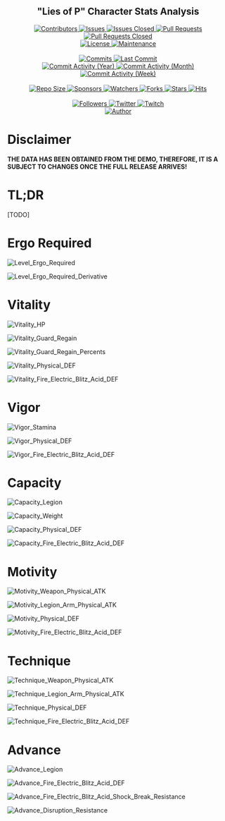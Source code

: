 <p align="center">
	<h2 align="center"><b>"Lies of P" Character Stats Analysis</b></h2>
</p>

<p align="center">
	<a href="https://github.com/greencomfytea/lop-stats-analysis/graphs/contributors">
		<img alt="Contributors" src="https://custom-icon-badges.demolab.com/github/contributors/greencomfytea/lop-stats-analysis?logo=person-add" />
	</a>
	<a href="https://github.com/greencomfytea/lop-stats-analysis/issues">
		<img alt="Issues" src="https://custom-icon-badges.demolab.com/github/issues/greencomfytea/lop-stats-analysis?logo=issue-opened" />
	</a>
	<a href="https://github.com/greencomfytea/lop-stats-analysis/issues">
		<img alt="Issues Closed" src="https://custom-icon-badges.demolab.com/github/issues-closed/greencomfytea/lop-stats-analysis?logo=issue-closed" />
	</a>
	<a href="https://github.com/greencomfytea/lop-stats-analysis/pulls">
		<img alt="Pull Requests" src="https://custom-icon-badges.demolab.com/github/issues-pr/greencomfytea/lop-stats-analysis?logo=git-pull-request" />
	</a>
	<a href="https://github.com/greencomfytea/lop-stats-analysis/pulls">
		<img alt="Pull Requests Closed" src="https://custom-icon-badges.demolab.com/github/issues-pr-closed/greencomfytea/lop-stats-analysis?logo=git-pull-request-closed" />
	</a>
	<br>
	<a href="https://github.com/greencomfytea/lop-stats-analysis/blob/main/LICENSE">
		<img alt="License" src="https://custom-icon-badges.demolab.com/github/license/greencomfytea/lop-stats-analysis?logo=law" />
	</a>
	<a href="">
		<img alt="Maintenance" src="https://custom-icon-badges.demolab.com/maintenance/yes/2023?logo=tools" />
	</a>
	<br>
  <br>
	<a href="https://github.com/greencomfytea/lop-stats-analysis/commits/main">
		<img alt="Commits" src="https://custom-icon-badges.demolab.com/github/commit-activity/t/greencomfytea/lop-stats-analysis?logo=git-commit" />
	</a>
	<a href="https://github.com/greencomfytea/lop-stats-analysis/commits/main">
		<img alt="Last Commit" src="https://custom-icon-badges.demolab.com/github/last-commit/greencomfytea/lop-stats-analysis?logo=git-commit" />
	</a>
	<br>
	<a href="https://github.com/greencomfytea/lop-stats-analysis/graphs/commit-activity">
		<img alt="Commit Activity (Year)" src="https://custom-icon-badges.demolab.com/github/commit-activity/y/greencomfytea/lop-stats-analysis?logo=pulse" />
	</a>
	<a href="https://github.com/greencomfytea/lop-stats-analysis/graphs/commit-activity">
		<img alt="Commit Activity (Month)" src="https://custom-icon-badges.demolab.com/github/commit-activity/m/greencomfytea/lop-stats-analysis?logo=pulse" />
	</a>
	<a href="https://github.com/greencomfytea/lop-stats-analysis/graphs/commit-activity">
		<img alt="Commit Activity (Week)" src="https://custom-icon-badges.demolab.com/github/commit-activity/w/greencomfytea/lop-stats-analysis?logo=pulse" />
	</a>
	<br>
	<br>
	<a href="">
		<img alt="Repo Size" src="https://custom-icon-badges.demolab.com/github/repo-size/greencomfytea/lop-stats-analysis?logo=database" />
	</a>
	<a href="https://github.com/sponsors/greencomfytea">
		<img alt="Sponsors" src="https://custom-icon-badges.demolab.com/github/sponsors/greencomfytea?logo=heart" />
	</a>
	<a href="https://github.com/GreenComfyTea/lop-stats-analysis/watchers">
		<img alt="Watchers" src="https://custom-icon-badges.demolab.com/github/watchers/greencomfytea/lop-stats-analysis?logo=eye" />
	</a>
	<a href="https://github.com/greencomfytea/lop-stats-analysis/forks">
		<img alt="Forks" src="https://custom-icon-badges.demolab.com/github/forks/greencomfytea/lop-stats-analysis?logo=repo-forked" />
	</a>
	<a href="https://github.com/greencomfytea/lop-stats-analysis/stargazers">
		<img alt="Stars" src="https://custom-icon-badges.demolab.com/github/stars/greencomfytea/lop-stats-analysis?logo=star" />
	</a>
	<a href="https://github.com/greencomfytea/lop-stats-analysis/graphs/traffic">
		<img alt="Hits" src="https://custom-icon-badges.demolab.com/endpoint?url=https://hits.dwyl.com/greencomfytea/lop-stats-analysis.json?color=blue&logo=eye" />
	</a>
	<br>
	<br>
	</a>
	<a href="https://github.com/greencomfytea?tab=followers">
		<img alt="Followers" src="https://custom-icon-badges.demolab.com/github/followers/greencomfytea?logo=people" />
	</a>
	<a href="https://twitter.com/greencomfytea">
		<img alt="Twitter" src="https://img.shields.io/twitter/follow/greencomfytea?logo=twitter" />
	</a>
	<a href="https://www.twitch.tv/greencomfytea">
		<img alt="Twitch" src="https://img.shields.io/twitch/status/greencomfytea?logo=twitch" />
	</a>
	<br>
	<a href="https://github.com/greencomfytea">
		<img alt="Author" src="https://custom-icon-badges.demolab.com/badge/author-GreenComfyTea-green?logo=person" />
	</a>
</p>

# Disclaimer

**THE DATA HAS BEEN OBTAINED FROM THE DEMO, THEREFORE, IT IS A SUBJECT TO CHANGES ONCE THE FULL RELEASE ARRIVES!**

# TL;DR

[TODO]

# Ergo Required

![Level_Ergo_Required](Images/00_Ergo/00_Level_Ergo_Required.png)

![Level_Ergo_Required_Derivative](Images/00_Ergo/01_Level_Ergo_Required_Derivative.png)

# Vitality

![Vitality_HP](Images/01_Vitality/00_Vitality_HP.png)

![Vitality_Guard_Regain](Images/01_Vitality/01_Vitality_Guard_Regain.png)

![Vitality_Guard_Regain_Percents](Images/01_Vitality/02_Vitality_Guard_Regain_Percents.png)

![Vitality_Physical_DEF](Images/01_Vitality/03_Vitality_Physical_DEF.png)

![Vitality_Fire_Electric_Blitz_Acid_DEF](Images/01_Vitality/04_Vitality_Fire_Electric_Blitz_Acid_DEF.png)

# Vigor

![Vigor_Stamina](Images/02_Vigor/00_Vigor_Stamina.png)

![Vigor_Physical_DEF](Images/02_Vigor/01_Vigor_Physical_DEF.png)

![Vigor_Fire_Electric_Blitz_Acid_DEF](Images/02_Vigor/02_Vigor_Fire_Electric_Blitz_Acid_DEF.png)

# Capacity

![Capacity_Legion](Images/03_Capacity/00_Capacity_Legion.png)

![Capacity_Weight](Images/03_Capacity/01_Capacity_Weight.png)

![Capacity_Physical_DEF](Images/03_Capacity/03_Capacity_Physical_DEF.png)

![Capacity_Fire_Electric_Blitz_Acid_DEF](Images/03_Capacity/04_Capacity_Fire_Electric_Blitz_Acid_DEF.png)

# Motivity

![Motivity_Weapon_Physical_ATK](Images/04_Motivity/00_Motivity_Weapon_Physical_ATK.png)

![Motivity_Legion_Arm_Physical_ATK](Images/04_Motivity/01_Motivity_Legion_Arm_Physical_ATK.png)

![Motivity_Physical_DEF](Images/04_Motivity/02_Motivity_Physical_DEF.png)

![Motivity_Fire_Electric_Blitz_Acid_DEF](Images/04_Motivity/03_Motivity_Fire_Electric_Blitz_Acid_DEF.png)

# Technique

![Technique_Weapon_Physical_ATK](Images/05_Technique/00_Technique_Weapon_Physical_ATK.png)

![Technique_Legion_Arm_Physical_ATK](Images/05_Technique/01_Technique_Legion_Arm_Physical_ATK.png)

![Technique_Physical_DEF](Images/05_Technique/02_Technique_Physical_DEF.png)

![Technique_Fire_Electric_Blitz_Acid_DEF](Images/05_Technique/03_Technique_Fire_Electric_Blitz_Acid_DEF.png)

# Advance

![Advance_Legion](Images/06_Advance/00_Advance_Legion.png)

![Advance_Fire_Electric_Blitz_Acid_DEF](Images/06_Advance/01_Advance_Fire_Electric_Blitz_Acid_DEF.png)

![Advance_Fire_Electric_Blitz_Acid_Shock_Break_Resistance](Images/06_Advance/02_Advance_Fire_Electric_Blitz_Acid_Shock_Break_Resistance.png)

![Advance_Disruption_Resistance](Images/06_Advance/03_Advance_Disruption_Resistance.png)
